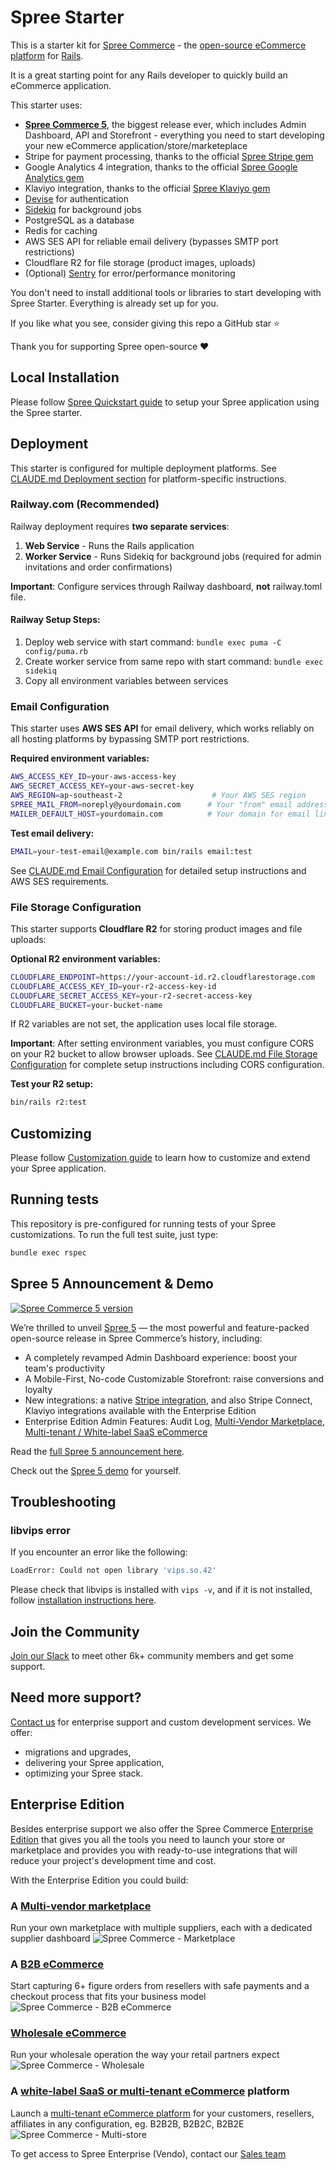 # Spree Starter

This is a starter kit for [Spree Commerce](https://spreecommerce.org) - the [open-source eCommerce platform](https://spreecommerce.org) for [Rails](https://spreecommerce.org/category/ruby-on-rails/). 

It is a great starting point for any Rails developer to quickly build an eCommerce application.

This starter uses:

* **[Spree Commerce 5](https://spreecommerce.org/announcing-spree-5-the-biggest-open-source-release-ever/)**, the biggest release ever, which includes Admin Dashboard, API and Storefront - everything you need to start developing your new eCommerce application/store/marketeplace
* Stripe for payment processing, thanks to the official [Spree Stripe gem](https://github.com/spree/spree_stripe)
* Google Analytics 4 integration, thanks to the official [Spree Google Analytics gem](https://github.com/spree/spree_google_analytics)
* Klaviyo integration, thanks to the official [Spree Klaviyo gem](https://github.com/spree/spree_klaviyo)
* [Devise](https://github.com/heartcombo/devise) for authentication
* [Sidekiq](https://github.com/mperham/sidekiq) for background jobs
* PostgreSQL as a database
* Redis for caching
* AWS SES API for reliable email delivery (bypasses SMTP port restrictions)
* Cloudflare R2 for file storage (product images, uploads)
* (Optional) [Sentry](https://sentry.io) for error/performance monitoring

You don't need to install additional tools or libraries to start developing with Spree Starter. Everything is already set up for you.

If you like what you see, consider giving this repo a GitHub star :star:

Thank you for supporting Spree open-source :heart:

## Local Installation

Please follow [Spree Quickstart guide](https://spreecommerce.org/docs/developer/getting-started/quickstart) to setup your Spree application using the Spree starter.

## Deployment

This starter is configured for multiple deployment platforms. See [CLAUDE.md Deployment section](./CLAUDE.md#deployment--infrastructure) for platform-specific instructions.

### Railway.com (Recommended)

Railway deployment requires **two separate services**:

1. **Web Service** - Runs the Rails application
2. **Worker Service** - Runs Sidekiq for background jobs (required for admin invitations and order confirmations)

**Important**: Configure services through Railway dashboard, **not** railway.toml file.

#### Railway Setup Steps:
1. Deploy web service with start command: `bundle exec puma -C config/puma.rb`
2. Create worker service from same repo with start command: `bundle exec sidekiq`
3. Copy all environment variables between services

### Email Configuration

This starter uses **AWS SES API** for email delivery, which works reliably on all hosting platforms by bypassing SMTP port restrictions.

**Required environment variables:**
```bash
AWS_ACCESS_KEY_ID=your-aws-access-key
AWS_SECRET_ACCESS_KEY=your-aws-secret-key
AWS_REGION=ap-southeast-2                    # Your AWS SES region
SPREE_MAIL_FROM=noreply@yourdomain.com      # Your "from" email address
MAILER_DEFAULT_HOST=yourdomain.com          # Your domain for email links
```

**Test email delivery:**
```bash
EMAIL=your-test-email@example.com bin/rails email:test
```

See [CLAUDE.md Email Configuration](./CLAUDE.md#email-configuration) for detailed setup instructions and AWS SES requirements.

### File Storage Configuration

This starter supports **Cloudflare R2** for storing product images and file uploads:

**Optional R2 environment variables:**
```bash
CLOUDFLARE_ENDPOINT=https://your-account-id.r2.cloudflarestorage.com
CLOUDFLARE_ACCESS_KEY_ID=your-r2-access-key-id
CLOUDFLARE_SECRET_ACCESS_KEY=your-r2-secret-access-key
CLOUDFLARE_BUCKET=your-bucket-name
```

If R2 variables are not set, the application uses local file storage. 

**Important**: After setting environment variables, you must configure CORS on your R2 bucket to allow browser uploads. See [CLAUDE.md File Storage Configuration](./CLAUDE.md#file-storage-configuration) for complete setup instructions including CORS configuration.

**Test your R2 setup:**
```bash
bin/rails r2:test
```

## Customizing

Please follow [Customization guide](https://spreecommerce.org/docs/developer/customization/quickstart) to learn how to customize and extend your Spree application.

## Running tests

This repository is pre-configured for running tests of your Spree customizations. To run the full test suite, just type:

```bash
bundle exec rspec
```

## Spree 5 Announcement & Demo

[![Spree Commerce 5 version](https://vendo-production-res.cloudinary.com/image/upload/w_2000/q_auto/v1742985405/docs/github/Spree_Commerce_open-source_eCommerce_myzurl.jpg)](https://spreecommerce.org/announcing-spree-5-the-biggest-open-source-release-ever/)

We’re thrilled to unveil [Spree 5](https://spreecommerce.org/announcing-spree-5-the-biggest-open-source-release-ever/
) — the most powerful and feature-packed open-source release in Spree Commerce’s history, including:
- A completely revamped Admin Dashboard experience: boost your team's productivity 
- A Mobile-First, No-code Customizable Storefront: raise conversions and loyalty
- New integrations: a native [Stripe integration](https://github.com/spree/spree_stripe), and also Stripe Connect, Klaviyo integrations available with the Enterprise Edition
- Enterprise Edition Admin Features: Audit Log, [Multi-Vendor Marketplace](https://spreecommerce.org/marketplace-ecommerce/), [Multi-tenant / White-label SaaS eCommerce](https://spreecommerce.org/multi-tenant-white-label-ecommerce/)

Read the [full Spree 5 announcement here](https://spreecommerce.org/announcing-spree-5-the-biggest-open-source-release-ever/).

Check out the [Spree 5 demo](https://demo.spreecommerce.org/) for yourself.

## Troubleshooting

### libvips error

If you encounter an error like the following:

```bash
LoadError: Could not open library 'vips.so.42'
```

Please check that libvips is installed with `vips -v`, and if it is not installed, follow [installation instructions here](https://www.libvips.org/install.html).

## Join the Community 

[Join our Slack](https://slack.spreecommerce.org) to meet other 6k+ community members and get some support.

## Need more support?

[Contact us](https://spreecommerce.org/contact/) for enterprise support and custom development services. We offer:
  * migrations and upgrades,
  * delivering your Spree application,
  * optimizing your Spree stack.

## Enterprise Edition 

Besides enterprise support we also offer the Spree Commerce [Enterprise Edition](https://spreecommerce.org/spree-commerce-version-comparison-community-edition-vs-enterprise-edition/) that gives you all the tools you need to launch your store or marketplace and provides you with ready-to-use integrations that will reduce your project's development time and cost.

With the Enterprise Edition you could build:

### A [Multi-vendor marketplace](https://spreecommerce.org/use-cases/multi-vendor-marketplace-demo/)
Run your own marketplace with multiple suppliers, each with a dedicated supplier dashboard
<img alt="Spree Commerce - Marketplace" src="https://github.com/spree/spree/assets/12614496/c4ddd118-df4c-464e-b1fe-d43862e5cf25">

### A [B2B eCommerce](https://spreecommerce.org/use-cases/headless-b2b-ecommerce/)
Start capturing 6+ figure orders from resellers with safe payments and a checkout process that fits your business model
<img alt="Spree Commerce - B2B eCommerce" src="https://github.com/spree/spree/assets/12614496/e0a184f6-31ad-4f7f-b30b-6f8a501b6f63">

### [Wholesale eCommerce](https://spreecommerce.org/use-cases/wholesale-ecommerce/)
Run your wholesale operation the way your retail partners expect
<img alt="Spree Commerce - Wholesale" src="https://github.com/spree/spree/assets/12614496/bac1e551-f629-47d6-a983-b385aa65b1bd">

### A [white-label SaaS or multi-tenant eCommerce](https://spreecommerce.org/multi-tenant-white-label-ecommerce/) platform
Launch a [multi-tenant eCommerce platform](https://spreecommerce.org/multi-tenant-white-label-ecommerce/) for your customers, resellers, affiliates in any configuration, eg. B2B2B, B2B2C, B2B2E
<img alt="Spree Commerce - Multi-store" src="https://github.com/spree/spree/assets/12614496/cf651354-6180-4927-973f-c650b80ccdb0">

To get access to Spree Enterprise (Vendo), contact our [Sales team](https://spreecommerce.org/get-started/)
